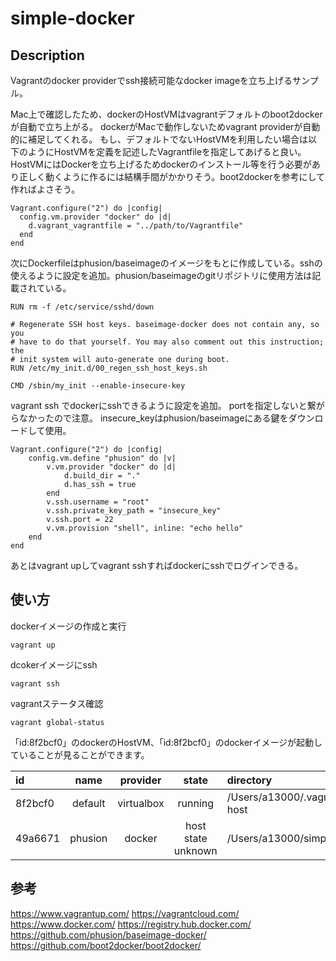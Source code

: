 # simple-docker

## Description

Vagrantのdocker providerでssh接続可能なdocker imageを立ち上げるサンプル。

Mac上で確認したため、dockerのHostVMはvagrantデフォルトのboot2dockerが自動で立ち上がる。
dockerがMacで動作しないためvagrant providerが自動的に補足してくれる。
もし、デフォルトでないHostVMを利用したい場合は以下のようにHostVMを定義を記述したVagrantfileを指定してあげると良い。
HostVMにはDockerを立ち上げるためdockerのインストール等を行う必要があり正しく動くように作るには結構手間がかかりそう。boot2dockerを参考にして作ればよさそう。

```
Vagrant.configure("2") do |config|
  config.vm.provider "docker" do |d|
    d.vagrant_vagrantfile = "../path/to/Vagrantfile"
  end
end
```

次にDockerfileはphusion/baseimageのイメージをもとに作成している。sshの使えるように設定を追加。phusion/baseimageのgitリポジトリに使用方法は記載されている。

```
RUN rm -f /etc/service/sshd/down

# Regenerate SSH host keys. baseimage-docker does not contain any, so you
# have to do that yourself. You may also comment out this instruction; the
# init system will auto-generate one during boot.
RUN /etc/my_init.d/00_regen_ssh_host_keys.sh

CMD /sbin/my_init --enable-insecure-key
```

vagrant ssh でdockerにsshできるように設定を追加。
portを指定しないと繋がらなかったので注意。
insecure_keyはphusion/baseimageにある鍵をダウンロードして使用。

```
Vagrant.configure("2") do |config|
    config.vm.define "phusion" do |v|
        v.vm.provider "docker" do |d|
            d.build_dir = "."
            d.has_ssh = true
        end
        v.ssh.username = "root"
        v.ssh.private_key_path = "insecure_key"
        v.ssh.port = 22
        v.vm.provision "shell", inline: "echo hello"
    end
end
```

あとはvagrant upしてvagrant sshすればdockerにsshでログインできる。

## 使い方

dockerイメージの作成と実行　

```
vagrant up
```

dcokerイメージにssh

```
vagrant ssh
```

vagrantステータス確認

```
vagrant global-status
```

>
「id:8f2bcf0」のdockerのHostVM、「id:8f2bcf0」のdockerイメージが起動していることが見ることができます。
>
| id|name|provider|state|directory|
|:--|:--:|:------:|:---:|:--------|
|8f2bcf0|default|virtualbox|running|/Users/a13000/.vagrant.d/data/docker-host|
|49a6671|phusion|docker|host state unknown|/Users/a13000/simple-docker|


## 参考
<https://www.vagrantup.com/>
<https://vagrantcloud.com/> 
<https://www.docker.com/>
<https://registry.hub.docker.com/>
<https://github.com/phusion/baseimage-docker/>
<https://github.com/boot2docker/boot2docker/>
